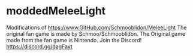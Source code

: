# moddedMeleeLight
Modifications of https://www.GitHub.com/Schmooblidon/MeleeLight
The original fan game is made by Schmoo/Schmooblidon. The Original game made from the fan game is Nintendo.
Join the Discord! https://discord.gg/qagFayt
